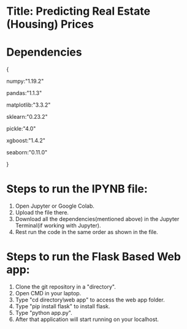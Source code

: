 # Title: Predicting Real Estate (Housing) Prices
<!--
Team Members:
1.	Karthik Goel-19BCE2002
2.	Saransh Dabas-19BCE0966
3.	Geethika Atthi-19BCE2225
4.	Parth Maitrey-19BCT0188
-->


# Dependencies 
{

numpy:"1.19.2"

pandas:"1.1.3"

matplotlib:"3.3.2"

sklearn:"0.23.2"

pickle:"4.0"

xgboost:"1.4.2"

seaborn:"0.11.0"

}



# Steps to run the IPYNB file:
1. Open Jupyter or Google Colab.
2. Upload the file there.
3. Download all the dependencies(mentioned above) in the Jupyter Terminal(if working with Jupyter).
4. Rest run the code in the same order as shown in the file.

# Steps to run the Flask Based Web app:
1. Clone the git repository in a "directory".
2. Open CMD in your laptop.
3. Type "cd directory\web app" to access the web app folder. 
4. Type "pip install flask" to install flask.
5. Type "python app.py".
6. After that application will start running on your localhost.
